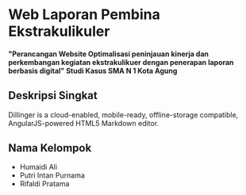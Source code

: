 # Web Laporan Pembina Ekstrakulikuler
#### "Perancangan Website Optimalisasi peninjauan kinerja dan perkembangan kegiatan ekstrakulikuer dengan penerapan laporan berbasis digital" Studi Kasus SMA N 1 Kota Agung


## Deskripsi Singkat 
Dillinger is a cloud-enabled, mobile-ready, offline-storage compatible,
AngularJS-powered HTML5 Markdown editor.

## Nama Kelompok 
- Humaidi Ali 
- Putri Intan Purnama 
- Rifaldi Pratama 
